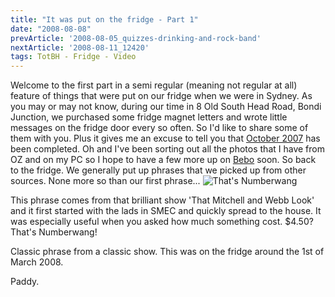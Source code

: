 ```yaml
---
title: "It was put on the fridge - Part 1"
date: "2008-08-08"
prevArticle: '2008-08-05_quizzes-drinking-and-rock-band'
nextArticle: '2008-08-11_12420'
tags: TotBH - Fridge - Video
---
```

Welcome to the first part in a semi regular (meaning not regular at all) feature of things that were put on our fridge when we were in Sydney. As you may or may not know, during our time in 8 Old South Head Road, Bondi Junction, we purchased some fridge magnet letters and wrote little messages on the fridge door every so often. So I'd like to share some of them with you. Plus it gives me an excuse to tell you that [October 2007](/years/2007/10) has been completed. Oh and I've been sorting out all the photos that I have from OZ and on my PC so I hope to have a few more up on [Bebo](http://paddy1138.bebo.com) soon. So back to the fridge. We generally put up phrases that we picked up from other sources. None more so than our first phrase...
![That's Numberwang](/images/P3010122_01.JPG "That's Numberwang")

This phrase comes from that brilliant show 'That Mitchell and Webb Look' and it first started with the lads in SMEC and quickly spread to the house. It was especially useful when you asked how much something cost. $4.50? That's Numberwang!

Classic phrase from a classic show. This was on the fridge around the 1st of March 2008.

Paddy.